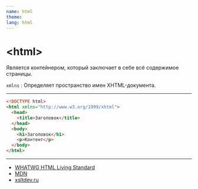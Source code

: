 ```yaml
---
name: html
theme:
lang: html
---
```


# &lt;**html**&gt;

Является контейнером, который заключает в себе всё содержимое страницы.

`xmlns`
: Определяет пространство имен XHTML-документа.

---

```html
<!DOCTYPE html>
<html xmlns="http://www.w3.org/1999/xhtml">
  <head>
    <title>Заголовок</title>
  </head>
  <body>
    <h1>Заголовок</h1>
    <p>Контент</p>
  </body>
</html>
```

---

- [WHATWG HTML Living Standard](https://html.spec.whatwg.org/multipage/semantics.html#the-html-element)
- [MDN](https://developer.mozilla.org/ru/docs/Web/HTML/Element/html)
- [xsltdev.ru](https://xsltdev.ru/html/html/)
